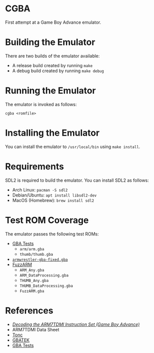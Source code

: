 # CGBA
First attempt at a Game Boy Advance emulator.

# Building the Emulator
There are two builds of the emulator available:
* A release build created by running `make`
* A debug build created by running `make debug`

# Running the Emulator
The emulator is invoked as follows:

    cgba <romfile>

# Installing the Emulator
You can install the emulator to `/usr/local/bin` using
`make install`.

# Requirements
SDL2 is required to build the emulator. You can
install SDL2 as follows:
* Arch Linux: `pacman -S sdl2`
* Debian/Ubuntu: `apt install libsdl2-dev`
* MacOS (Homebrew): `brew install sdl2`

# Test ROM Coverage
The emulator passes the following test ROMs:
* [GBA Tests](https://github.com/jsmolka/gba-tests)
    * `arm/arm.gba`
    * `thumb/thumb.gba`
* [`armwrestler-gba-fixed.gba`](https://github.com/destoer/armwrestler-gba-fixed)
* [FuzzARM](https://github.com/DenSinH/FuzzARM)
    * `ARM_Any.gba`
    * `ARM_DataProcessing.gba`
    * `THUMB_Any.gba`
    * `THUMB_DataProcessing.gba`
    * `FuzzARM.gba`

# References
* [*Decoding the ARM7TDMI Instruction Set (Game Boy Advance)*](https://www.gregorygaines.com/blog/decoding-the-arm7tdmi-instruction-set-game-boy-advance/)
* ARM7TDMI Data Sheet
* [Tonc](https://www.coranac.com/tonc/text/toc.htm)
* [GBATEK](http://problemkaputt.de/gbatek.htm)
* [GBA Tests](https://github.com/jsmolka/gba-tests)
